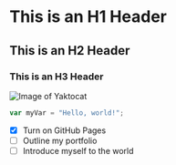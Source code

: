 # This is an H1 Header
## This is an H2 Header
### This is an H3 Header

![Image of Yaktocat](https://octodex.github.com/images/yaktocat.png)

```javascript
var myVar = "Hello, world!";
```
- [x] Turn on GitHub Pages
- [ ] Outline my portfolio
- [ ] Introduce myself to the world

